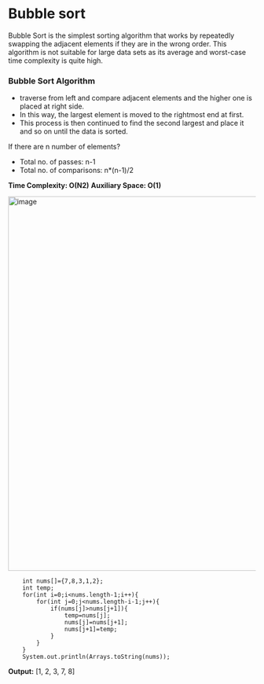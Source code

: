 # Bubble sort

Bubble Sort is the simplest sorting algorithm that works by repeatedly swapping the adjacent elements if they are in the wrong order. This algorithm is not suitable for large data sets as its average and worst-case time complexity is quite high.

### Bubble Sort Algorithm
  * traverse from left and compare adjacent elements and the higher one is placed at right side. 
  * In this way, the largest element is moved to the rightmost end at first. 
  * This process is then continued to find the second largest and place it and so on until the data is sorted.
    
  If there are n number of elements?
  
  * Total no. of passes: n-1
  * Total no. of comparisons: n*(n-1)/2

  **Time Complexity: O(N2)**
  **Auxiliary Space: O(1)**

  <img width="762" alt="image" src="https://github.com/Malobika8/GitDemo/assets/111234135/e4d78484-a687-49c2-96de-733ced095892">



        int nums[]={7,8,3,1,2};
        int temp;
        for(int i=0;i<nums.length-1;i++){
            for(int j=0;j<nums.length-i-1;j++){
                if(nums[j]>nums[j+1]){
                    temp=nums[j];
                    nums[j]=nums[j+1];
                    nums[j+1]=temp;
                }
            }
        }
        System.out.println(Arrays.toString(nums));

  **Output:** [1, 2, 3, 7, 8]

